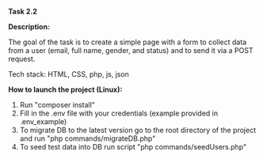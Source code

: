 <b>Task 2.2</b>

<b>Description:</b>

The goal of the task is to create a simple page with a form to collect data from a user (email, full name, gender, and status) and to send it via a POST request.

Tech stack:
HTML, CSS, php, js, json

<b>How to launch the project (Linux):</b>

1) Run "composer install"
2) Fill in the .env file with your credentials (example provided in .env_example)
3) To migrate DB to the latest version go to the root directory of the project and run "php commands/migrateDB.php"
4) To seed test data into DB run script "php commands/seedUsers.php"
